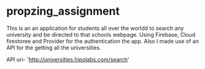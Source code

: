 # propzing_assignment

This is an an application for students all over the worldd to search any university and be directed to that schools webpage. Using Firebase, Cloud firestoree and Provider for the authentication the app. Also I made use of an API for the getting all the universities.

API uri- 'http://universities.hipolabs.com/search'

